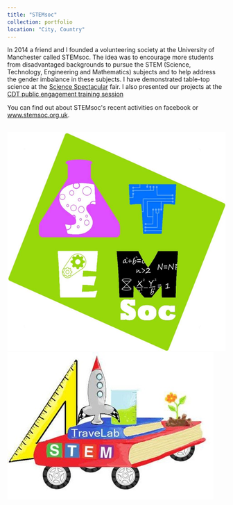 ```yaml
---
title: "STEMsoc"
collection: portfolio
location: "City, Country"
---
```


In 2014 a friend and I founded a volunteering society at the University of Manchester called STEMsoc. The idea was to encourage more students from disadvantaged backgrounds to pursue the STEM (Science, Technology, Engineering and Mathematics) subjects and to help address the gender imbalance in these subjects. I have demonstrated table-top science at the
<a href="http://www.engagement.manchester.ac.uk/highlights/manchester_science_festival/science_spectacular/">Science Spectacular</a> fair.  I also presented our projects at the <a href="http://www.graphene-nownano.manchester.ac.uk/news-and-events/cdt-cohort-completes-public-engagement-training.htm">CDT public engagement training session</a> 

You can find out about STEMsoc's recent activities on facebook or www.stemsoc.org.uk. 

<br/><img src='/images/STEMsocLogo.jpg'> <img src='/images/TraveLab.jpg'>

